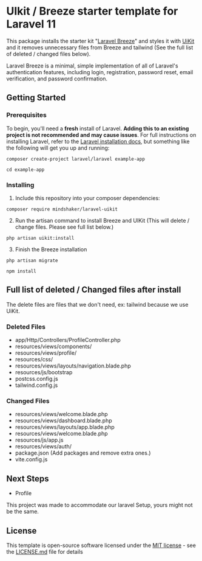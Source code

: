 # UIkit / Breeze starter template for Laravel 11

This package installs the starter kit "[Laravel Breeze](https://laravel.com/docs/11.x/starter-kits#laravel-breeze-installation)" and styles it with [UiKit](https://getuikit.com/) and it removes unnecessary files from Breeze and tailwind (See the full list of deleted / changed files below).

Laravel Breeze is a minimal, simple implementation of all of Laravel's authentication features, including login, registration, password reset, email verification, and password confirmation. 

## Getting Started

### Prerequisites

To begin, you'll need a **fresh** install of Laravel. **Adding this to an 
existing project is not recommended and may cause issues**. For full 
instructions on installing Laravel, refer to the 
[Laravel installation docs](https://laravel.com/docs/11.x/installation), but 
something like the following will get you up and running:

```
composer create-project laravel/laravel example-app

cd example-app
```

### Installing

1. Include this repository into your composer dependencies:
```
composer require mindshaker/laravel-uikit
```

2. Run the artisan command to install Breeze and UIKit (This will delete / change files. Please see full list below.)
```
php artisan uikit:install
```

3. Finish the Breeze installation
```
php artisan migrate

npm install
```

## Full list of deleted / Changed files after install
The delete files are files that we don't need, ex: tailwind because we use UiKit.

### Deleted Files
* app/Http/Controllers/ProfileController.php
* resources/views/components/
* resources/views/profile/
* resources/css/
* resources/views/layouts/navigation.blade.php
* resources/js/bootstrap
* postcss.config.js
* tailwind.config.js

### Changed Files
* resources/views/welcome.blade.php
* resources/views/dashboard.blade.php
* resources/views/layouts/app.blade.php
* resources/views/welcome.blade.php
* resources/js/app.js
* resources/views/auth/
* package.json (Add packages and remove extra ones.)
* vite.config.js


## Next Steps
* Profile

This project was made to accommodate our laravel Setup, yours might not be the same.

## License

This template is open-source software licensed under the 
[MIT license](https://opensource.org/licenses/MIT) - see the 
[LICENSE.md](LICENSE.md) file for details
